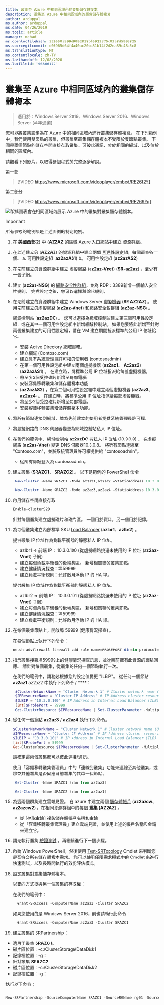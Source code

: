 ```yaml
---
title: 叢集至 Azure 中相同區域內的叢集儲存體複本
description: 叢集至 Azure 中相同區域內的叢集儲存體複寫
author: arduppal
ms.author: arduppal
ms.date: 04/26/2019
ms.topic: article
manager: mchad
ms.openlocfilehash: 329650a599d9092818bf6923375c03a8d5996825
ms.sourcegitcommit: d08965d64f4a40ac20bc81b14f2d2ea89c48c5c8
ms.translationtype: MT
ms.contentlocale: zh-TW
ms.lasthandoff: 12/08/2020
ms.locfileid: "96866177"
---
```

# <a name="cluster-to-cluster-storage-replica-within-the-same-region-in-azure"></a>叢集至 Azure 中相同區域內的叢集儲存體複本

> 適用於：Windows Server 2019、Windows Server 2016、Windows Server (半年通道)

您可以將叢集設定為在 Azure 中的相同區域內進行叢集儲存體複寫。 在下列範例中，我們使用雙節點的叢集，但叢集至叢集儲存體複本不受限於雙節點叢集。 下圖是兩個節點的儲存空間直接存取叢集，可彼此通訊、位於相同的網域，以及位於相同的區域內。

請觀看下列影片，以取得整個程式的完整逐步解說。

第一部
> [!VIDEO https://www.microsoft.com/videoplayer/embed/RE26f2Y]

第二部分
> [!VIDEO https://www.microsoft.com/videoplayer/embed/RE269Pq]

![架構圖表會在相同區域內展示 Azure 中的叢集對叢集儲存體複本。](media/Cluster-to-cluster-azure-one-region/architecture.png)
> [!IMPORTANT]
> 所有參考的範例都是上述圖例的特定範例。

1. 在 **美國西部 2**) 中 (**AZ2AZ** 的區域 Azure 入口網站中建立 [資源群組](https://ms.portal.azure.com/#create/Microsoft.ResourceGroup)。
2. 在上述建立的 (**AZ2AZ**) 的資源群組中建立兩個 [可用性設定](https://ms.portal.azure.com/#create/Microsoft.AvailabilitySet-ARM)組，每個叢集各一個。
    a. 可用性設定組 (**az2azAS1**) b。 可用性設定組 (**az2azAS2**) 
3. 在先前建立的資源群組中建立 [虛擬網路](https://ms.portal.azure.com/#create/Microsoft.VirtualNetwork-ARM) (**az2az-Vnet**)  (**SR-az2az**) ，至少有一個子網。
4. 建立 (**az2az-NSG**) 的 [網路安全性群組](https://ms.portal.azure.com/#create/Microsoft.NetworkSecurityGroup-ARM)，並為 RDP：3389新增一個輸入安全性規則。 完成設定之後，您可以選擇移除此規則。
5. 在先前建立的資源群組中建立 Windows Server [虛擬機器](https://ms.portal.azure.com/#create/Microsoft.WindowsServer2016Datacenter-ARM) (**SR AZ2AZ**) 。 使用先前建立的虛擬網路 (**az2az-Vnet**) 和網路安全性群組 (**az2az-NSG**) 。

   網域控制站 (**az2azDC**) 。 您可以選擇為網域控制站建立第三個可用性設定組，或在其中一個可用性設定組中新增網域控制站。 如果您要將此新增至針對兩個叢集建立的可用性設定組，請在 VM 建立期間指派標準的公用 IP 位址給它。
   - 安裝 Active Directory 網域服務。
   - 建立網域 (Contoso.com) 
   - 建立具有系統管理員許可權的使用者 (contosoadmin) 
   - 在第一個可用性設定組中建立兩個虛擬機器 (**az2az1**、 **Az2az2**)  (**az2azAS1**) 。 在建立時，將標準公用 IP 位址指派給每部虛擬機器。
   - 將至少2個受控磁片新增至每部電腦
   - 安裝容錯移轉叢集和儲存體複本功能
   -  (**az2azAS2**) ，在第二個可用性設定組中建立兩個虛擬機器 (**az2az3**、 **az2az4**) 。 在建立時，將標準公用 IP 位址指派給每部虛擬機器。
   - 將至少2個受控磁片新增至每部電腦。
   - 安裝容錯移轉叢集和儲存體複本功能。

6. 將所有節點連接到網域，並為先前建立的使用者提供系統管理員許可權。

7. 將虛擬網路的 DNS 伺服器變更為網域控制站私人 IP 位址。
8. 在我們的範例中，網域控制站 **az2azDC** 有私人 IP 位址 (10.3.0.8) 。 在虛擬網路 (**az2az-Vnet**) 變更 DNS 伺服器10.3.0.8。 將所有節點連線至 "Contoso.com"，並將系統管理員許可權提供給 "contosoadmin"。
   - 從所有節點登入為 contosoadmin。

9. 建立叢集 (**SRAZC1**、 **SRAZC2**) 。
   以下是範例的 PowerShell 命令
   ```PowerShell
    New-Cluster -Name SRAZC1 -Node az2az1,az2az2 –StaticAddress 10.3.0.100
   ```
   ```PowerShell
    New-Cluster -Name SRAZC2 -Node az2az3,az2az4 –StaticAddress 10.3.0.101
   ```
10. 啟用儲存空間直接存取
    ```PowerShell
    Enable-clusterS2D
    ```

    針對每個叢集建立虛擬磁片和磁片區。 一個用於資料，另一個用於記錄。

11. 為每個叢集建立內部標準 SKU [Load Balancer](https://ms.portal.azure.com/#create/Microsoft.LoadBalancer-ARM) (**azlbr1**、**azlbr2**) 。

    提供叢集 IP 位址作為負載平衡器的靜態私人 IP 位址。
    - azlbr1 => 前端 IP： 10.3.0.100 (從虛擬網路挑選未使用的 IP 位址 (**az2az-Vnet**) 子網) 
    - 建立每個負載平衡器的後端集區。 新增相關聯的叢集節點。
    - 建立健康情況探查：埠59999
    - 建立負載平衡規則：允許啟用浮動 IP 的 HA 埠。

    提供叢集 IP 位址作為負載平衡器的靜態私人 IP 位址。
    - azlbr2 => 前端 IP： 10.3.0.101 (從虛擬網路挑選未使用的 IP 位址 (**az2az-Vnet**) 子網) 
    - 建立每個負載平衡器的後端集區。 新增相關聯的叢集節點。
    - 建立健康情況探查：埠59999
    - 建立負載平衡規則：允許啟用浮動 IP 的 HA 埠。

12. 在每個叢集節點上，開啟埠 59999 (健康情況探查) 。

    在每個節點上執行下列命令：
    ```PowerShell
    netsh advfirewall firewall add rule name=PROBEPORT dir=in protocol=tcp action=allow localport=59999 remoteip=any profile=any
    ```
13. 指示叢集接聽埠59999上的健康情況探查訊息，並從目前擁有此資源的節點回應。
    請針對每個叢集，從叢集的任何一個節點執行一次。

    在我們的範例中，請務必根據您的設定值變更 "ILBIP"。 從任何一個節點 **az2az1** az2az2 中執行下列命令 / ****：

    ```PowerShell
     $ClusterNetworkName = "Cluster Network 1" # Cluster network name (Use Get-ClusterNetwork on Windows Server 2012 or higher to find the name. And use Get-ClusterResource to find the IPResourceName).
     $IPResourceName = "Cluster IP Address" # IP Address cluster resource name.
     $ILBIP = "10.3.0.100" # IP Address in Internal Load Balancer (ILB) - The static IP address for the load balancer configured in the Azure portal.
     [int]$ProbePort = 59999
     Get-ClusterResource $IPResourceName | Set-ClusterParameter -Multiple @{"Address"="$ILBIP";"ProbePort"=$ProbePort;"SubnetMask"="255.255.255.255";"Network"="$ClusterNetworkName";"ProbeFailureThreshold"=5;"EnableDhcp"=0}
    ```

14. 從任何一個節點 **az2az3** / **az2az4** 執行下列命令。

    ```PowerShell
    $ClusterNetworkName = "Cluster Network 1" # Cluster network name (Use Get-ClusterNetwork on Windows Server 2012 or higher to find the name. And use Get-ClusterResource to find the IPResourceName).
    $IPResourceName = "Cluster IP Address" # IP Address cluster resource name.
    $ILBIP = "10.3.0.101" # IP Address in Internal Load Balancer (ILB) - The static IP address for the load balancer configured in the Azure portal.
    [int]$ProbePort = 59999
    Get-ClusterResource $IPResourceName | Set-ClusterParameter -Multiple @{"Address"="$ILBIP";"ProbePort"=$ProbePort;"SubnetMask"="255.255.255.255";"Network"="$ClusterNetworkName";"ProbeFailureThreshold"=5;"EnableDhcp"=0}
    ```
    請確定這兩個叢集都可以彼此連接/通訊。

    使用「容錯移轉叢集管理員」中的「連線到叢集」功能來連線至其他叢集，或檢查其他叢集是否回應目前叢集的其中一個節點。

    ```PowerShell
     Get-Cluster -Name SRAZC1 (ran from az2az3)
    ```
    ```PowerShell
     Get-Cluster -Name SRAZC2 (ran from az2az1)
    ```

15. 為這兩個群集建立雲端見證。 在 azure 中建立兩個 [儲存體帳戶](https://ms.portal.azure.com/#create/Microsoft.StorageAccount-ARM) (**az2azcw**、 **az2azcw2**) ，在相同資源群組中的每個 **叢集 (AZ2AZ**) 。

    - 從 [存取金鑰] 複製儲存體帳戶名稱和金鑰
    - 從「容錯移轉叢集管理員」建立雲端見證，並使用上述的帳戶名稱和金鑰來建立它。

16. 請先執行叢集 [驗證測試](../../failover-clustering/create-failover-cluster.md#validate-the-configuration) ，再繼續進行下一個步驟。

17. 啟動 Windows PowerShell，然後使用 [Test-SRTopology](/powershell/module/storagereplica/test-srtopology) Cmdlet 來判斷您是否符合所有儲存體複本需求。 您可以使用僅限需求模式中的 Cmdlet 來進行快速測試，以及長時間執行的效能評估模式。

18. 設定叢集對叢集儲存體複本。

    以雙向方式授與另一個叢集的存取權：

    在我們的範例中：

    ```PowerShell
      Grant-SRAccess -ComputerName az2az1 -Cluster SRAZC2
    ```
    如果您使用的是 Windows Server 2016，則也請執行此命令：

    ```PowerShell
      Grant-SRAccess -ComputerName az2az3 -Cluster SRAZC1
    ```

19. 建立叢集的 SRPartnership：</ol>

    - 適用于叢集 **SRAZC1**。
    - 磁片區位置：-c:\ClusterStorage\DataDisk1
    - 記錄檔位置：-g：
    - 針對叢集 **SRAZC2**
    - 磁片區位置：-c:\ClusterStorage\DataDisk2
    - 記錄檔位置：-g：

執行以下命令：

```PowerShell

New-SRPartnership -SourceComputerName SRAZC1 -SourceRGName rg01 -SourceVolumeName c:\ClusterStorage\DataDisk1 -SourceLogVolumeName  g: -DestinationComputerName **SRAZC2** -DestinationRGName rg02 -DestinationVolumeName c:\ClusterStorage\DataDisk2 -DestinationLogVolumeName  g:
```
